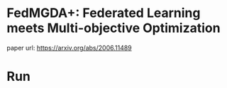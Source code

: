 # FedMGDA+: Federated Learning meets Multi-objective Optimization
paper url: https://arxiv.org/abs/2006.11489

# Run







